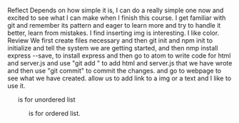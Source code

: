 Reflect
Depends on how simple it is, I can do a really simple one now and excited to see what I can make when I finish this course.
I get familiar with git and remember its pattern and eager to learn more and try to handle it better, learn from mistakes.
I find inserting img is interesting. I like color.
Review
We first create files necessary and then git init and npm init to initialize and tell the system we are getting started, and then nmp install express --save, to install express and then go to atom to write code for html and server.js and use "git add " to add html and server.js that we have wrote and then use "git commit" to commit the changes. and go to webpage to see what we have created.
<a> allow us to add link to a img or a text and I like to use it.
<ul> is for unordered list <ol> is for ordered list.
